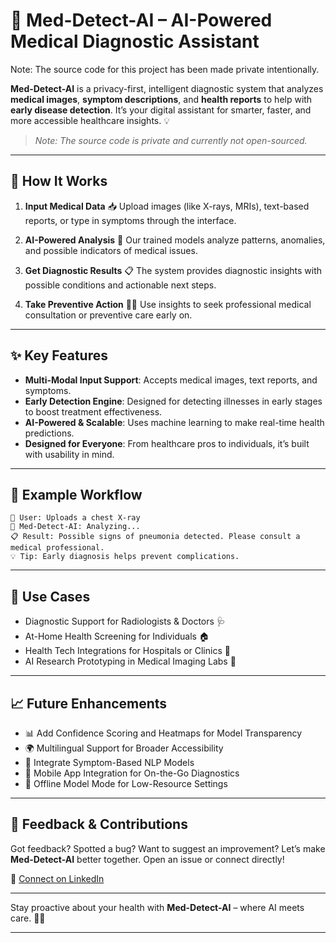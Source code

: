 
# 🏥 **Med-Detect-AI** – AI-Powered Medical Diagnostic Assistant

Note: The source code for this project has been made private intentionally.

**Med-Detect-AI** is a privacy-first, intelligent diagnostic system that analyzes **medical images**, **symptom descriptions**, and **health reports** to help with **early disease detection**. It’s your digital assistant for smarter, faster, and more accessible healthcare insights. 💡

> *Note: The source code is private and currently not open-sourced.*

---

## 🧠 **How It Works**

1. **Input Medical Data** 📥
   Upload images (like X-rays, MRIs), text-based reports, or type in symptoms through the interface.

2. **AI-Powered Analysis** 🤖
   Our trained models analyze patterns, anomalies, and possible indicators of medical issues.

3. **Get Diagnostic Results** 📋
   The system provides diagnostic insights with possible conditions and actionable next steps.

4. **Take Preventive Action** 🏃‍♀️
   Use insights to seek professional medical consultation or preventive care early on.

---

## ✨ **Key Features**

* **Multi-Modal Input Support**: Accepts medical images, text reports, and symptoms.
* **Early Detection Engine**: Designed for detecting illnesses in early stages to boost treatment effectiveness.
* **AI-Powered & Scalable**: Uses machine learning to make real-time health predictions.
* **Designed for Everyone**: From healthcare pros to individuals, it’s built with usability in mind.

---

## 🌟 **Example Workflow**

```text
👤 User: Uploads a chest X-ray
🤖 Med-Detect-AI: Analyzing...
📋 Result: Possible signs of pneumonia detected. Please consult a medical professional.
💡 Tip: Early diagnosis helps prevent complications.
```

---

## 💬 **Use Cases**

* Diagnostic Support for Radiologists & Doctors 🩺
* At-Home Health Screening for Individuals 🏠
* Health Tech Integrations for Hospitals or Clinics 🏥
* AI Research Prototyping in Medical Imaging Labs 🔬

---

## 📈 **Future Enhancements**

* 📊 Add Confidence Scoring and Heatmaps for Model Transparency
* 🌍 Multilingual Support for Broader Accessibility
* 🧠 Integrate Symptom-Based NLP Models
* 📱 Mobile App Integration for On-the-Go Diagnostics
* 🛜 Offline Model Mode for Low-Resource Settings

---

## 🤝 **Feedback & Contributions**

Got feedback? Spotted a bug? Want to suggest an improvement? Let’s make **Med-Detect-AI** better together. Open an issue or connect directly!

🔗 [Connect on LinkedIn](https://www.linkedin.com/in/sneha-gupta-a78839261/)

---

Stay proactive about your health with **Med-Detect-AI** – where AI meets care. 💪🧬

---

